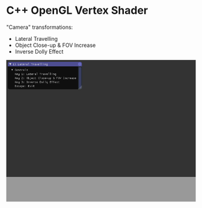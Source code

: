 # C++ OpenGL Vertex Shader

"Camera" transformations: 
- Lateral Travelling
- Object Close-up & FOV Increase
- Inverse Dolly Effect

![](VertexShader.gif)
